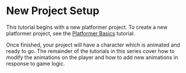 # New Project Setup

This tutorial begins with a new platformer project. To create a new platformer project, see the [Platformer Basics](../platformer-basics/) tutorial.

Once finished, your project will have a character which is animated and ready to go. The remainder of the tutorials in this series cover how to modify the animations on the player and how to add new animations in response to game logic.
